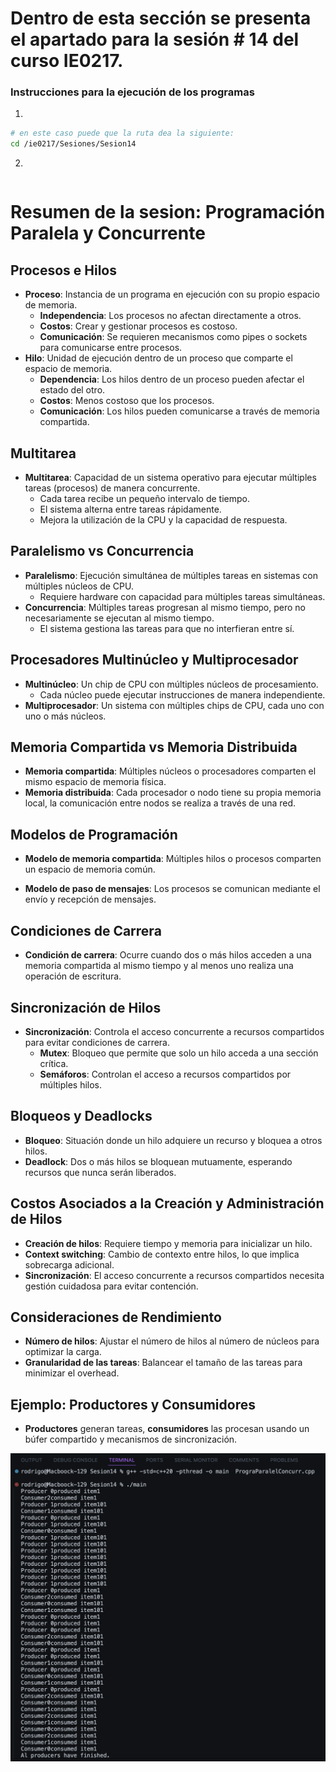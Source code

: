 # Dentro de esta sección se presenta el apartado para la sesión # 14 del curso IE0217.


### Instrucciones para la ejecución de los programas

1. 

```bash
# en este caso puede que la ruta dea la siguiente:
cd /ie0217/Sesiones/Sesion14
```

2. 

```cpp


```


# Resumen de la sesion: Programación Paralela y Concurrente

## Procesos e Hilos
- **Proceso**: Instancia de un programa en ejecución con su propio espacio de memoria.
  - **Independencia**: Los procesos no afectan directamente a otros.
  - **Costos**: Crear y gestionar procesos es costoso.
  - **Comunicación**: Se requieren mecanismos como pipes o sockets para comunicarse entre procesos.
- **Hilo**: Unidad de ejecución dentro de un proceso que comparte el espacio de memoria.
  - **Dependencia**: Los hilos dentro de un proceso pueden afectar el estado del otro.
  - **Costos**: Menos costoso que los procesos.
  - **Comunicación**: Los hilos pueden comunicarse a través de memoria compartida.

## Multitarea
- **Multitarea**: Capacidad de un sistema operativo para ejecutar múltiples tareas (procesos) de manera concurrente.
  - Cada tarea recibe un pequeño intervalo de tiempo.
  - El sistema alterna entre tareas rápidamente.
  - Mejora la utilización de la CPU y la capacidad de respuesta.

## Paralelismo vs Concurrencia
- **Paralelismo**: Ejecución simultánea de múltiples tareas en sistemas con múltiples núcleos de CPU.
  - Requiere hardware con capacidad para múltiples tareas simultáneas.
- **Concurrencia**: Múltiples tareas progresan al mismo tiempo, pero no necesariamente se ejecutan al mismo tiempo.
  - El sistema gestiona las tareas para que no interfieran entre sí.

## Procesadores Multinúcleo y Multiprocesador
- **Multinúcleo**: Un chip de CPU con múltiples núcleos de procesamiento.
  - Cada núcleo puede ejecutar instrucciones de manera independiente.
- **Multiprocesador**: Un sistema con múltiples chips de CPU, cada uno con uno o más núcleos.

## Memoria Compartida vs Memoria Distribuida
- **Memoria compartida**: Múltiples núcleos o procesadores comparten el mismo espacio de memoria física.
- **Memoria distribuida**: Cada procesador o nodo tiene su propia memoria local, la comunicación entre nodos se realiza a través de una red.

## Modelos de Programación
- **Modelo de memoria compartida**: Múltiples hilos o procesos comparten un espacio de memoria común.


- **Modelo de paso de mensajes**: Los procesos se comunican mediante el envío y recepción de mensajes.

## Condiciones de Carrera
- **Condición de carrera**: Ocurre cuando dos o más hilos acceden a una memoria compartida al mismo tiempo y al menos uno realiza una operación de escritura.

## Sincronización de Hilos
- **Sincronización**: Controla el acceso concurrente a recursos compartidos para evitar condiciones de carrera.
  - **Mutex**: Bloqueo que permite que solo un hilo acceda a una sección crítica.
  - **Semáforos**: Controlan el acceso a recursos compartidos por múltiples hilos.

## Bloqueos y Deadlocks
- **Bloqueo**: Situación donde un hilo adquiere un recurso y bloquea a otros hilos.
- **Deadlock**: Dos o más hilos se bloquean mutuamente, esperando recursos que nunca serán liberados.

## Costos Asociados a la Creación y Administración de Hilos
- **Creación de hilos**: Requiere tiempo y memoria para inicializar un hilo.
- **Context switching**: Cambio de contexto entre hilos, lo que implica sobrecarga adicional.
- **Sincronización**: El acceso concurrente a recursos compartidos necesita gestión cuidadosa para evitar contención.

## Consideraciones de Rendimiento
- **Número de hilos**: Ajustar el número de hilos al número de núcleos para optimizar la carga.
- **Granularidad de las tareas**: Balancear el tamaño de las tareas para minimizar el overhead.

## Ejemplo: Productores y Consumidores
- **Productores** generan tareas, **consumidores** las procesan usando un búfer compartido y mecanismos de sincronización.

![Prueba de ejecucion del programa para esta sesion](../../Pruebas/Sesion14.png)